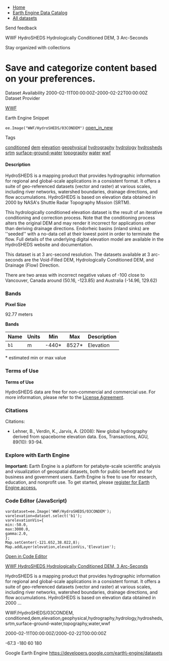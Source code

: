 



* [Home](https://developers.google.com/)
* [Earth Engine Data Catalog](https://developers.google.com/earth-engine/datasets)
* [All datasets](https://developers.google.com/earth-engine/datasets/catalog)





 
 
 Send feedback
 
 

WWF HydroSHEDS Hydrologically Conditioned DEM, 3 Arc\-Seconds


 
 Stay organized with collections
 

 
 Save and categorize content based on your preferences.
===============================================================================================================================================================








Dataset Availability
2000\-02\-11T00:00:00Z–2000\-02\-22T00:00:00Z
Dataset Provider


[WWF](https://www.hydrosheds.org/)



Earth Engine Snippet


`ee.Image("WWF/HydroSHEDS/03CONDEM")` 
[open\_in\_new](https://code.earthengine.google.com/?scriptPath=Examples:Datasets/WWF/WWF_HydroSHEDS_03CONDEM)





Tags


[conditioned](/earth-engine/datasets/tags/conditioned)
[dem](/earth-engine/datasets/tags/dem)
[elevation](/earth-engine/datasets/tags/elevation)
[geophysical](/earth-engine/datasets/tags/geophysical)
[hydrography](/earth-engine/datasets/tags/hydrography)
[hydrology](/earth-engine/datasets/tags/hydrology)
[hydrosheds](/earth-engine/datasets/tags/hydrosheds)
[srtm](/earth-engine/datasets/tags/srtm)
[surface\-ground\-water](/earth-engine/datasets/tags/surface-ground-water)
[topography](/earth-engine/datasets/tags/topography)
[water](/earth-engine/datasets/tags/water)
[wwf](/earth-engine/datasets/tags/wwf)








#### Description



HydroSHEDS is a mapping product that provides hydrographic
information for regional and global\-scale applications in a consistent
format. It offers a suite of geo\-referenced datasets (vector and
raster) at various scales, including river networks, watershed
boundaries, drainage directions, and flow accumulations. HydroSHEDS
is based on elevation data obtained in 2000 by NASA's Shuttle Radar
Topography Mission (SRTM).


This hydrologically conditioned elevation dataset is
the result of an iterative conditioning and correction process.
Note that the conditioning process alters the original DEM and
may render it incorrect for applications other than deriving drainage
directions. Endorheic basins (inland sinks) are ''seeded'' with
a no\-data cell at their lowest point in order to terminate the
flow. Full details of the underlying digital elevation model are
available in the HydroSHEDS website and documentation.


This dataset is at 3 arc\-second resolution. The datasets available
at 3 arc\-seconds are the Void\-Filled DEM, Hydrologically Conditioned
DEM, and Drainage (Flow) Direction.


There are two areas with incorrect negative values of \-100
close to Vancouver, Canada around (50\.16, \-123\.85\) and Australia
(\-14\.96, 129\.62\)





### Bands



**Pixel Size**
  
92\.77 meters



**Bands**




| Name | Units | Min | Max | Description |
| --- | --- | --- | --- | --- |
| `b1` | m | \-440\* | 8527\* | Elevation |


 \* estimated min or max value


### Terms of Use


**Terms of Use**


HydroSHEDS data are free for non\-commercial and commercial
use. For more information, please refer to the [License Agreement](https://www.hydrosheds.org/page/license).




### Citations



Citations:
* Lehner, B., Verdin, K., Jarvis, A. (2008\): New global hydrography
derived from spaceborne elevation data. Eos, Transactions, AGU,
89(10\): 93\-94\.





### Explore with Earth Engine


**Important:** 
 Earth Engine is a platform for petabyte\-scale scientific analysis and visualization of
 geospatial datasets, both for public benefit and for business and government users.
 Earth Engine is free to use for research, education, and nonprofit use. To get started, please
 [register for Earth Engine access.](https://console.cloud.google.com/earth-engine)



### Code Editor (JavaScript)



```
vardataset=ee.Image('WWF/HydroSHEDS/03CONDEM');
varelevation=dataset.select('b1');
varelevationVis={
min:-50.0,
max:3000.0,
gamma:2.0,
};
Map.setCenter(-121.652,38.022,8);
Map.addLayer(elevation,elevationVis,'Elevation');
```



[Open in Code Editor](https://code.earthengine.google.com/?scriptPath=Examples:Datasets/WWF/WWF_HydroSHEDS_03CONDEM)


[WWF HydroSHEDS Hydrologically Conditioned DEM, 3 Arc\-Seconds](/earth-engine/datasets/catalog/WWF_HydroSHEDS_03CONDEM)

HydroSHEDS is a mapping product that provides hydrographic information for regional and global\-scale applications in a consistent format. It offers a suite of geo\-referenced datasets (vector and raster) at various scales, including river networks, watershed boundaries, drainage directions, and flow accumulations. HydroSHEDS is based on elevation data obtained in 2000 …

 WWF/HydroSHEDS/03CONDEM,
 conditioned,dem,elevation,geophysical,hydrography,hydrology,hydrosheds,srtm,surface\-ground\-water,topography,water,wwf

2000\-02\-11T00:00:00Z/2000\-02\-22T00:00:00Z



 \-67\.3 \-180 60 180
 



Google Earth Engine
https://developers.google.com/earth\-engine/datasets








